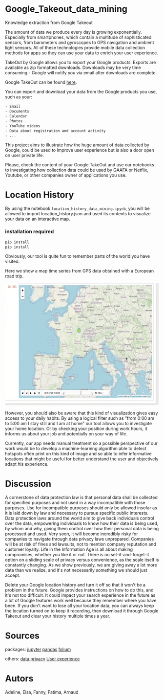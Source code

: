# Google_Takeout_data_mining
Knowledge extraction from Google Takeout

The amount of data we produce every day is growing exponentially. Especially from smartphones, which contain a multitude of sophisticated sensors, from barometers and gyroscopes to GPS navigation and ambient light sensors. All of these technologies provide mobile data collection methods for apps so they can use your data to enrich your user experience. 

TakeOut by Google allows you to export your Google products. Exports are available as zip formatted downloads. Downloads may be very time consuming - Google will notify you via email after downloads are complete.

Google TakeOut can be found [here](https://takeout.google.com/settings/takeout).

You can export and download your data from the Google products you use, such as your:

    - Email
    - Documents
    - Calendar 
    - Photos
    - YouTube videos
    - Data about registration and account activity
    - ...


This project aims to illustrate how the huge amount of data collected by Google, could be used to improve user experience but is also a door open on user private life.  

Please, check the content of your Google TakeOut and use our notebooks to investigating how collection data could be used by GAAFA or Netflix, Youtube, or other companies owner of applications you use.

# Location History

By using the notebook ```location_history_data_mining.ipynb```, you will be allowed to import location_history.json and used its contents to visualize your data on an interactive map.

### installation required
```
pip install 
pip install 

```
Obviously, our tool is quite fun to remember parts of the world you have visited. 

Here we show a map time series from GPS data obtained with a European road trip. 
<p align="center">
<img src="./issues_for_readme/timeSeries_roadTrip.gif" width="600" height="400" />
</p>
However, you should also be aware that this kind of visualization gives easy access to your daily habits.  By using a logical filter such as "from 0:00 am to 5:00 am I stay still and I am at home" our tool allows you to investigate your home location. Or by checking your position during work hours, it informs us about your job and potentially on your way of life.  

Currently, our app needs manual treatment so a possible perspective of our work would be to develop a machine-learning algorithm able to detect hotspots often print on this kind of image and so able to infer informative locations that might be useful for better understand the user and objectively adapt his experience.


# Discussion

A cornerstone of data protection law is that personal data shall be collected for specified purposes and not used in a way incompatible with those purposes.  Use for incompatible purposes should only be allowed insofar as it is laid down by law and necessary to pursue specific public interests.
Data protection laws around the world aim to give back individuals control over the data, empowering individuals to know how their data is being used, by whom and why, giving them control over how their personal data is being processed and used. Very soon, it will become incredibly risky for companies to navigate through data privacy laws unprepared. Companies will be at risk of fines and lawsuits, not to mention company reputation and customer loyalty.
Life in the Information Age is all about making compromises, whether you like it or not. There is no set-it-and-forget-it option on a sliding scale of privacy versus convenience, as the scale itself is constantly changing. As we show previously, we are giving away a lot more data than we realize, and it's not necessarily something we should just accept.

Delete your Google location history and turn it off so that it won't be a problem in the future. Google provides instructions on how to do this, and it's not too difficult. It could impact your search experience in the future as a lot of Google features work well because they remember where you have been. If you don't want to lose all your location data, you can always keep the location turned on to keep it recording, then download it through Google Takeout and clear your history multiple times a year.

# Sources

packages:
    [jupyter](https://jupyter.org/)
    [pandas](https://pandas.pydata.org/)
    [folium](https://python-visualization.github.io/folium/)

others:
    [data privacy](https://dataprivacymanager.net/5-things-you-need-to-know-about-data-privacy/)
    [User experience](https://knowledge.wharton.upenn.edu/article/the-user-experience-why-data-not-just-design-hits-the-sweet-spot/)


# Autors
Adeline, Elsa, Fanny, Fatima, Arnaud
